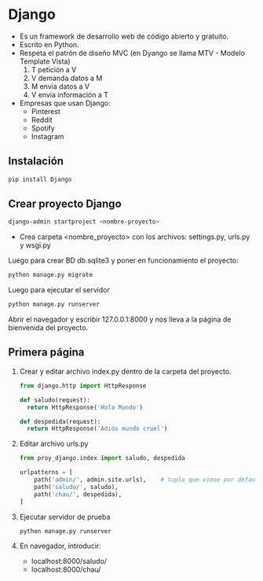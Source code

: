 # Django

* Es un framework de desarrollo web de código abierto y gratuito.
* Escrito en Python.
* Respeta el patrón de diseño MVC (en Dyango se llama MTV - Modelo Template Vista)
  1. T petición a V
  1. V demanda datos a M
  1. M envia datos a V
  1. V envia información a T
* Empresas que usan Django:
  * Pinterest
  * Reddit
  * Spotify
  * Instagram

## Instalación

```sh
pip install Django
```

## Crear proyecto Django

```sh
django-admin startproject <nombre-proyecto>
```

* Crea carpeta <nombre_proyecto> con los archivos: settings.py, urls.py y wsgi.py

Luego para crear BD db.sqlite3 y poner en funcionamiento el proyecto:

```sh
python manage.py migrate
```

Luego para ejecutar el servidor

```sh
python manage.py runserver
```

Abrir el navegador y escribir 127.0.0.1:8000 y nos lleva a la página de bienvenida del proyecto.

## Primera página

1. Crear y editar archivo index.py dentro de la carpeta del proyecto.

    ```py
    from django.http import HttpResponse

    def saludo(request):
      return HttpResponse('Hola Mundo')

    def despedida(request):
      return HttpResponse('Adiós mundo cruel')
    ```

2. Editar archivo urls.py

    ```py
    from proy_django.index import saludo, despedida

    urlpatterns = [
        path('admin/', admin.site.urls),    # tupla que viene por default
        path('saludo/', saludo),
        path('chau/', despedida),
    ]
    ```

3. Ejecutar servidor de prueba

    ```sh
    python manage.py runserver
    ```

4. En navegador, introducir:
    * localhost:8000/saludo/
    * localhost:8000/chau/
